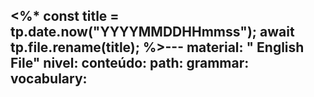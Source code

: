 <%*
const title = tp.date.now("YYYYMMDDHHmmss");
await tp.file.rename(title);
%>---
material: " English File"
nivel:
conteúdo:
path:
grammar:
vocabulary:
---
